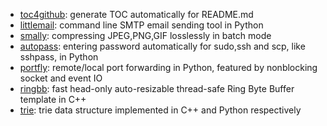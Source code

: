 * [toc4github](https://github.com/xinlin-z/toc4github): generate TOC automatically for README.md
* [littlemail](https://github.com/xinlin-z/littlemail): command line SMTP email sending tool in Python
* [smally](https://github.com/xinlin-z/smally): compressing JPEG,PNG,GIF losslessly in batch mode
* [autopass](https://github.com/xinlin-z/autopass): entering password automatically for sudo,ssh and scp, like sshpass, in Python
* [portfly](https://github.com/xinlin-z/portfly): remote/local port forwarding in Python, featured by nonblocking socket and event IO
* [ringbb](https://github.com/xinlin-z/ringbb): fast head-only auto-resizable thread-safe Ring Byte Buffer template in C++
* [trie](https://github.com/xinlin-z/trie): trie data structure implemented in C++ and Python respectively

<!--
**xinlin-z/xinlin-z** is a ✨ _special_ ✨ repository because its `README.md` (this file) appears on your GitHub profile.

Here are some ideas to get you started:

### Hi there 👋

- 🔭 I’m currently working on ...
- 🌱 I’m currently learning ...
- 👯 I’m looking to collaborate on ...
- 🤔 I’m looking for help with ...
- 💬 Ask me about ...
- 📫 How to reach me: ...
- 😄 Pronouns: ...
- ⚡ Fun fact: ...
-->

